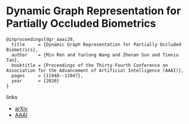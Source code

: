 # Dynamic Graph Representation for Partially Occluded Biometrics

```
@inproceedings{dgr_aaai20,
  title     = {Dynamic Graph Representation for Partially Occluded Biometrics},
  author    = {Min Ren and Yunlong Wang and Zhenan Sun and Tieniu Tan},
  booktitle = {Proceedings of the Thirty-Fourth Conference on Association for the Advancement of Artificial Intelligence (AAAI)},
  pages	    = {11940--11947},
  year      = {2020}
}
```

links
- [arXiv](https://arxiv.org/abs/1912.00377)
- [AAAI](https://aaai.org/ojs/index.php/AAAI/article/view/6869)